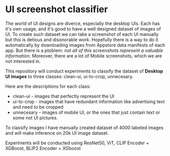 # UI screenshot classifier


The world of UI designs are diverce, especially the desktop UIs. Each has it's own usage, and it's good to have a well designed dataset of images of UI. 
To create such dataset we can take a screenshot of each UI manually but this is detious and disonorable work. 
Hopefully there is a way to do it automatically by downloading images from Appstore data manifests of each app. 
But there is a ptoblem: *not all of this screenshots represent a valuable information*. Moreover, there are a lot of Mobile screenshots, which we are not interested in.

This repository will conduct experiments to classify the dataset of **Desktop UI Images** to three classes: clean-ui, ui-to-crop, unnecesary.

Here are the descriptions for each class:

* clean-ui - images that perfectly represent the UI 
* ui-to-crop - images that have redundant information like advertising text and need to be cropped
* unnecesary - images of mobile UI, or the ones that just contain text or some not UI pictures.


To classify images I have manually created dataset of 4000 labeled images and will make inference on 20k UI image dataset.

Experiments will be conducted using ResNet50, ViT, CLIP Encoder + XGBoost, BLIP2 Encoder + XGboost